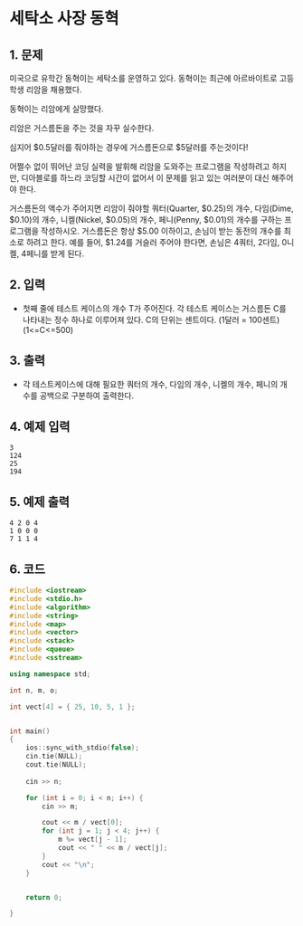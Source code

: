 # 세탁소 사장 동혁

## 1. 문제
미국으로 유학간 동혁이는 세탁소를 운영하고 있다. 동혁이는 최근에 아르바이트로 고등학생 리암을 채용했다.

동혁이는 리암에게 실망했다.

리암은 거스름돈을 주는 것을 자꾸 실수한다.

심지어 $0.5달러를 줘야하는 경우에 거스름돈으로 $5달러를 주는것이다!

어쩔수 없이 뛰어난 코딩 실력을 발휘해 리암을 도와주는 프로그램을 작성하려고 하지만, 디아블로를 하느라 코딩할 시간이 없어서 이 문제를 읽고 있는 여러분이 대신 해주어야 한다.

거스름돈의 액수가 주어지면 리암이 줘야할 쿼터(Quarter, $0.25)의 개수, 다임(Dime, $0.10)의 개수, 니켈(Nickel, $0.05)의 개수, 페니(Penny, $0.01)의 개수를 구하는 프로그램을 작성하시오. 거스름돈은 항상 $5.00 이하이고, 손님이 받는 동전의 개수를 최소로 하려고 한다. 예를 들어, $1.24를 거슬러 주어야 한다면, 손님은 4쿼터, 2다임, 0니켈, 4페니를 받게 된다.

## 2. 입력
- 첫째 줄에 테스트 케이스의 개수 T가 주어진다. 각 테스트 케이스는 거스름돈 C를 나타내는 정수 하나로 이루어져 있다. C의 단위는 센트이다. (1달러 = 100센트) (1<=C<=500)

## 3. 출력
- 각 테스트케이스에 대해 필요한 쿼터의 개수, 다임의 개수, 니켈의 개수, 페니의 개수를 공백으로 구분하여 출력한다.

## 4. 예제 입력
```
3
124
25
194
```

## 5. 예제 출력
```
4 2 0 4
1 0 0 0
7 1 1 4
```

## 6. 코드

```c++
#include <iostream>
#include <stdio.h>
#include <algorithm>
#include <string>
#include <map>
#include <vector>
#include <stack>
#include <queue>
#include <sstream>

using namespace std;

int n, m, o;

int vect[4] = { 25, 10, 5, 1 };


int main()
{
    ios::sync_with_stdio(false);
    cin.tie(NULL);
    cout.tie(NULL);
    
    cin >> n;

    for (int i = 0; i < n; i++) {
        cin >> m;

        cout << m / vect[0];
        for (int j = 1; j < 4; j++) {
            m %= vect[j - 1];
            cout << " " << m / vect[j];
        }
        cout << "\n";
    }


    return 0;

}

```
